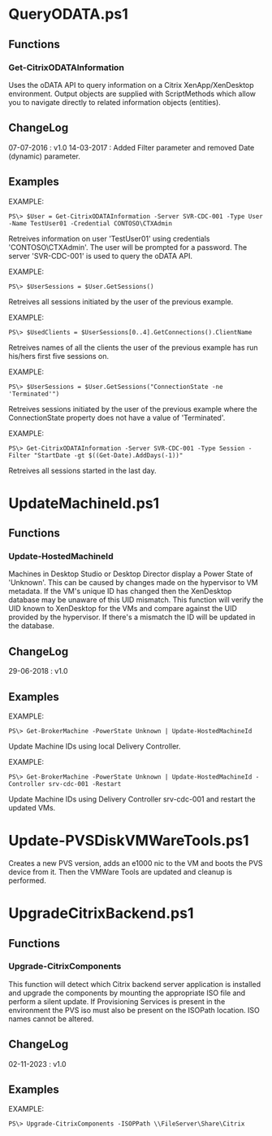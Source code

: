 # QueryODATA.ps1
## Functions
### Get-CitrixODATAInformation
Uses the oDATA API to query information on a Citrix XenApp/XenDesktop environment.
Output objects are supplied with ScriptMethods which allow you to navigate directly to
related information objects (entities).

## ChangeLog
07-07-2016 : v1.0
14-03-2017 : Added Filter parameter and removed Date (dynamic) parameter.

## Examples
EXAMPLE:

`PS\> $User = Get-CitrixODATAInformation -Server SVR-CDC-001 -Type User -Name TestUser01 -Credential CONTOSO\CTXAdmin`

 Retreives information on user 'TestUser01' using credentials 'CONTOSO\CTXAdmin'. The user will be
 prompted for a password. The server 'SVR-CDC-001' is used to query the oDATA API.
 
EXAMPLE:

`PS\> $UserSessions = $User.GetSessions()`

Retreives all sessions initiated by the user of the previous example.

EXAMPLE:

`PS\> $UsedClients = $UserSessions[0..4].GetConnections().ClientName`

Retreives names of all the clients the user of the previous example has run his/hers first five sessions on.

EXAMPLE:

`PS\> $UserSessions = $User.GetSessions("ConnectionState -ne 'Terminated'")`

Retreives sessions initiated by the user of the previous example where the ConnectionState property does not have a value of 'Terminated'.

EXAMPLE:

`PS\> Get-CitrixODATAInformation -Server SVR-CDC-001 -Type Session -Filter "StartDate -gt $((Get-Date).AddDays(-1))"`

Retreives all sessions started in the last day.

# UpdateMachineId.ps1
## Functions
### Update-HostedMachineId
Machines in Desktop Studio or Desktop Director display a Power State of 'Unknown'.
This can be caused by changes made on the hypervisor to VM metadata. If the VM's 
unique ID has changed then the XenDesktop database may be unaware of this UID mismatch.
This function will verify the UID known to XenDesktop for the VMs and compare against
the UID provided by the hypervisor. If there's a mismatch the ID will be updated 
in the database.

## ChangeLog
29-06-2018 : v1.0

## Examples

EXAMPLE:
    
`PS\> Get-BrokerMachine -PowerState Unknown | Update-HostedMachineId`
    
Update Machine IDs using local Delivery Controller.
    
EXAMPLE:

`PS\> Get-BrokerMachine -PowerState Unknown | Update-HostedMachineId -Controller srv-cdc-001 -Restart`
    
Update Machine IDs using Delivery Controller srv-cdc-001 and restart the updated VMs.

# Update-PVSDiskVMWareTools.ps1
Creates a new PVS version, adds an e1000 nic to the VM and boots the PVS device from it. Then the VMWare Tools are updated and cleanup is performed.

# UpgradeCitrixBackend.ps1
## Functions
### Upgrade-CitrixComponents
This function will detect which Citrix backend server application is installed and upgrade the components
by mounting the appropriate ISO file and perform a silent update. If Provisioning Services is present
in the environment the PVS iso must also be present on the ISOPath location. ISO names cannot be altered.

## ChangeLog
02-11-2023 : v1.0

## Examples
EXAMPLE:

`PS\> Upgrade-CitrixComponents -ISOPPath \\FileServer\Share\Citrix`

